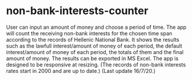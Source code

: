 # non-bank-interests-counter
User can input an amount of money and choose a period of time.
The app will count the receiving non-bank interests for the chosen time span according to the records of Hellenic National Bank.
It shows the results such as the lawfull interest/amount of money of each period, the default interest/amount of money of each period, the totals of them and the final amount of money.
The results can be exported in MS Excel.
The app is designed to be responsive at resizing. 
(The records of non-bank interests rates start in 2000 and are up to date.)
(Last update 16/7/20.)
